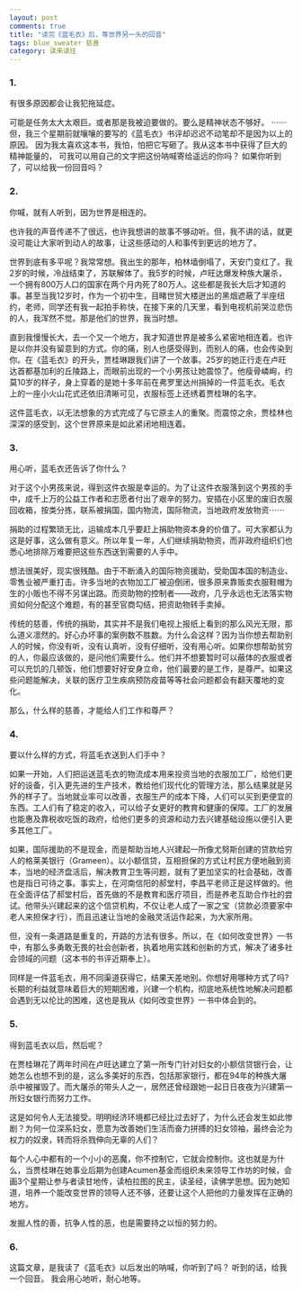 ```yaml
---
layout: post
comments: true
title: "读完《蓝毛衣》后，等世界另一头的回音"
tags: blue_sweater 慈善
category: 读来读往
---
```

### 1.
有很多原因都会让我犯拖延症。

可能是任务太大太艰巨。或者那是我被迫要做的。要么是精神状态不够好。
⋯⋯
但，我三个星期前就嚷嚷的要写的《蓝毛衣》书评却迟迟不动笔却不是因为以上的原因。
因为我太喜欢这本书，我怕，怕把它写砸了。我从这本书中获得了巨大的精神能量的，
可我可以用自己的文字把这份呐喊寄给遥远的你吗？
如果你听到了，可以给我一份回音吗？

### 2. 
你喊，就有人听到，因为世界是相连的。

也许我的声音传递不了很远，也许我想讲的故事不够动听。但，我不讲的话，就更没可能让大家听到动人的故事，让这些感动的人和事传到更远的地方了。

世界到底有多平呢？我常常想。我出生的那年，柏林墙倒塌了，天安门变红了。我2岁的时候，冷战结束了，苏联解体了。我5岁的时候，卢旺达爆发种族大屠杀，一个拥有800万人口的国家在两个月内死了80万人。这些都是我长大后才知道的事。甚至当我12岁时，作为一个初中生，目睹世贸大楼迸出的黑烟遮蔽了半座纽约，老师，同学还有我一起拍手称快，在接下来的几天里，看到电视机前哭泣悲伤的人，我浑然不觉。那是他们的世界，我当时想。

直到我慢慢长大，去一个又一个地方，我才知道世界是被多么紧密地相连着。也许是以你并没有留意到的方式。你的痛，别人也感受得到，而别人的痛，也会传染到你。在《蓝毛衣》的开头，贾桂琳跟我们讲了一个故事。25岁的她正行走在卢旺达首都基加利的丘陵路上，而眼前出现的一个小男孩让她震惊了。他瘦骨嶙峋，约莫10岁的样子，身上穿着的是她十多年前在弗罗里达州捐掉的一件蓝毛衣。毛衣上的一座小火山花式还依旧清晰可见，衣服标签上还绣着贾桂琳的名字。

这件蓝毛衣，以无法想象的方式完成了与它原主人的重聚。而震惊之余，贾桂林也深深的感受到，这个世界原来是如此紧闭地相连着。

### 3.
用心听，蓝毛衣还告诉了你什么？

对于这个小男孩来说，得到这件衣服是幸运的。为了让这件衣服落到这个男孩的手中，成千上万的公益工作者和志愿者付出了艰辛的努力。安插在小区里的废旧衣服回收箱，按类分拣，联系被捐国，国内物流，国际物流，当地政府发放物资⋯⋯

捐助的过程繁琐无比，运输成本几乎要赶上捐助物资本身的价值了。可大家都认为这是好事，这么做有意义。所以年复一年，人们继续捐助物资，而非政府组织们也悉心地排除万难要把这些东西送到需要的人手中。

想法很美好，现实很残酷。由于不断涌入的国际物资援助，受助国本国的制造业、零售业被严重打击。许多当地的衣物加工厂被迫倒闭，很多原来靠贩卖衣服鞋帽为生的小贩也不得不另谋出路。而资助物的控制者——政府，几乎永远也无法落实物资如何分配这个难题，有的甚至官商勾结，把资助物转手卖掉。

传统的慈善，传统的捐助，其实并不是我们电视上报纸上看到的那么风光无限，那么道义凛然的。好心办坏事的案例数不胜数。为什么会这样？因为当你想去帮助别人的时候，你没有听，没有认真听，没有仔细听，没有用心听。如果你想帮助贫穷的人，你最应该做的，是问他们需要什么。他们并不想要暂时可以蔽体的衣服或者可以充饥的几顿饭，他们想要好好安身立命，他们最要的是工作，是尊严。如果这些问题能解决，关联的医疗卫生疾病预防疫苗等等社会问题都会有翻天覆地的变化。

那么，什么样的慈善，才能给人们工作和尊严？

### 4.
要以什么样的方式，将蓝毛衣送到人们手中？

如果一开始，人们把运送蓝毛衣的物流成本用来投资当地的衣服加工厂，给他们更好的设备，引入更先进的生产技术，教给他们现代化的管理方法，那么结果就是另外的样子了。当地就业率可以改善，衣服生产的成本下降，人们可以买到更便宜的东西。工人们有了稳定的收入，可以给子女更好的教育和健康的保障。工厂的发展也能惠及靠税收吃饭的政府，给他们更多的资源和动力去兴建基础设施以便引入更多其他工厂。

如果，国际援助的不是现金，而是帮助当地人兴建起一所像尤努斯创建的贷款给穷人的格莱美银行（Grameen）。以小额信贷，互相担保的方式让村民方便地融到资本，当地的经济盘活后，解决教育卫生等问题，就有了更加坚实的社会基础，改善也是指日可待之事。事实上，在河南信阳的郝堂村，李昌平老师正是这样做的。他在全面评估了郝堂村后，首先做的不是教育和医疗项目，而是养老互助合作社的尝试。他带头兴建起来的这个信贷机构，不仅让老人成了一家之宝（贷款必须要家中老人来担保才行），而且迅速让当地的金融灵活运作起来，为大家所用。

但，没有一条道路是重复的，开路的方法有很多。所以，在《如何改变世界》一书中，有那么多勇敢无畏的社会创新者，执着地用实践和创新的方式，解决了诸多社会领域的问题（这本书的书评近期奉上）。

同样是一件蓝毛衣，用不同渠道获得它，结果天差地别。你想好用哪种方式了吗? 长期的利益就意味着巨大的短期困难，兴建一个机构，彻底地系统性地解决问题都会遇到无以伦比的困难，这也是我从《如何改变世界》一书中体会到的。

### 5.
得到蓝毛衣以后，然后呢？

在贾桂琳花了两年时间在卢旺达建立了第一所专门针对妇女的小额信贷银行会，让她怎么也想不到的是，这么多美好的东西，包括那家银行，都在94年的种族大屠杀中被摧毁了。而大屠杀的带头人之一，居然还曾经跟她一起日日夜夜为兴建第一所妇女银行而努力工作。

这是如何令人无法接受。明明经济环境都已经比过去好了，为什么还会发生如此惨剧？为何一位深系妇女，愿意为改善她们生活而奋力拼搏的妇女领袖，最终会沦为权力的奴隶，转而将杀戮伸向无辜的人们？

每个人心中都有的一个小小的恶魔，你不控制它，它就会控制你。这也就是为什么，当贾桂琳在她事业后期为创建Acumen基金而组织未来领导工作坊的时候，会画3个星期让参与者读甘地传，读柏拉图的民主，读圣经，读佛学思想。因为她知道，培养一个能改变世界的领导人还不够，还要让这个人把他的力量发挥在正确的地方。

发掘人性的善，抗争人性的恶，也是需要持之以恒的努力的。

### 6.
这篇文章，是我读了《蓝毛衣》以后发出的呐喊，你听到了吗？
听到的话，给我一个回音。
我会用心地听，耐心地等。